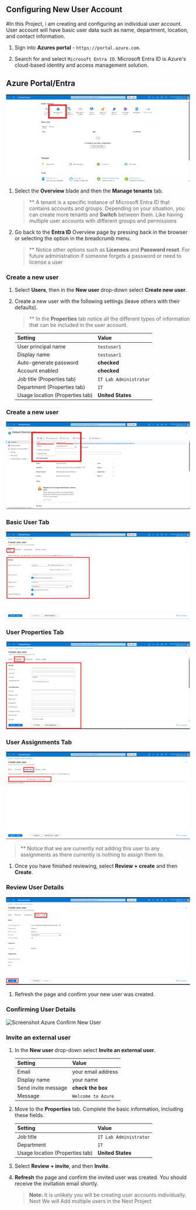 ## Configuring New User Account

#In this Project, i am creating and configuring an individual user account. User account will have basic user data such as name, department, location, and contact information.

1. Sign into **Azures portal** - `https://portal.azure.com`.

1. Search for and select `Microsoft Entra ID`. Microsoft Entra ID is Azure's cloud-based identity and access management solution. 

## Azure Portal/Entra

![Screenshot Azure Portal/Entra](My_Project_Media/P_1.1_Portal_Entra.png)


1. Select the **Overview** blade and then the **Manage tenants** tab. 

    >** A tenant is a specific instance of Microsoft Entra ID that contains accounts and groups. Depending on your situation, you can create more tenants and **Switch** between them. Like having multiple user accounts with different groups and permissions

1. Go back to the **Entra ID** Overview page by pressing back in the browser or selecting the option in the breadcrumb menu.

    >** Notice other options such as **Licenses** and **Password reset**. For future administration if someone forgets a password or need to license a user
   
### Create a new user

1. Select **Users**, then in the **New user** drop-down select **Create new user**. 


1. Create a new user with the following settings (leave others with their defaults).
    >** In the **Properties** tab notice all the different types of information that can be included in the user account. 

    | Setting | Value |
    | --- | --- |
    | User principal name | `testuser1` |
    | Display name | `testuser1` |
    | Auto-generate password | **checked** |
    | Account enabled | **checked** |
    | Job title (Properties tab) | `IT Lab Administrator` |
    | Department (Properties tab) | `IT` |
    | Usage location (Properties tab) | **United States** |

### Create a new user

![Screenshot Azure Adding User](My_Project_Media/P_1.2_AddUser.png)

### Basic User Tab
![Screenshot Azure Basic User Tab](My_Project_Media/P_1.3_BasicUser.png)

### User Properties Tab
![Screenshot Azure User Properties Tab](My_Project_Media/P_1.4_UserProperties.png)

### User Assignments Tab
![Screenshot Azure User Assignments Tab](My_Project_Media/P_1.5_UserAssignments.png)


   >** Notice that we are currently not adding this user to any assignments as there currently is nothing to assign them to.

1. Once you have finished reviewing, select **Review + create** and then **Create**.

### Review User Details
![Screenshot Azure Review User Details](My_Project_Media/P_1.6_ReviewUser.png)

1. Refresh the page and confirm your new user was created. 

### Confirming User Details
![Screenshot Azure Confirm New User](My_Project_Media/P_1.7_ConfirmU.png)



### Invite an external user


1. In the **New user** drop-down select **Invite an external user**. 

    | Setting | Value |
    | --- | --- |
    | Email | your email address |
    | Display name | your name |
    | Send invite message | **check the box** |
    | Message | `Welcome to Azure` |

1. Move to the **Properties** tab. Complete the basic information, including these fields. 

    | Setting | Value |
    | --- | --- |
    | Job title  | `IT Lab Administrator` |
    | Department  | `IT` |
    | Usage location (Properties tab) | **United States** |

1. Select **Review + invite**, and then **Invite**.

1. **Refresh** the page and confirm the invited user was created. You should receive the invitation email shortly. 

    
    >**Note:** It is unlikely you will be creating user accounts individually. Next We will Add multiple users in the Next Project